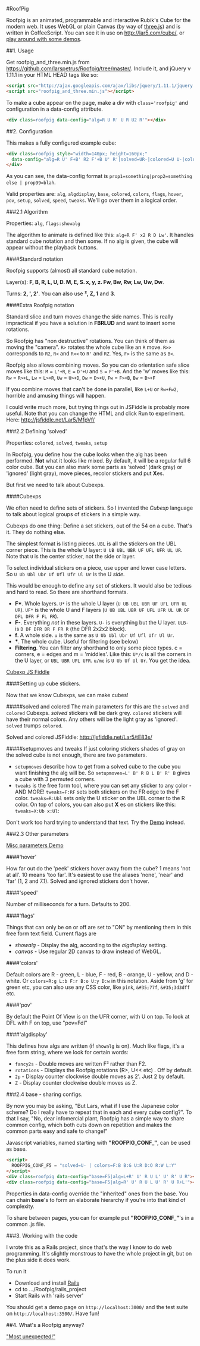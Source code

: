 #RoofPig

Roofpig is an animated, programmable and interactive Rubik's Cube for the modern web. It uses WebGL or plain Canvas (by way of [three.js](http://threejs.org/)) and is written in CoffeeScript. You can see it in use on http://lar5.com/cube/, or [play around with some demos](http://jsfiddle.net/Lar5/86L4C/). 

##1. Usage

Get roofpig_and_three.min.js from https://github.com/larspetrus/Roofpig/tree/master/. Include it, and jQuery v 1.11.1 in your HTML HEAD tags like so:

```html
<script src="http://ajax.googleapis.com/ajax/libs/jquery/1.11.1/jquery.min.js"></script>
<script src="roofpig_and_three.min.js"></script>
```

To make a cube appear on the page, make a div with `class='roofpig'` and configuration in a data-config attribute.

```html
<div class=roofpig data-config="alg=R U R' U R U2 R'"></div>
```

##2. Configuration

This makes a fully configured example cube:

```html
<div class=roofpig style="width=140px; height=160px;"
  data-config="alg=R U' F+B' R2 F'+B U' R'|solved=UR-|colored=U U-|colors=F:b B:g U:r D:o R:w L:y">
</div>
```

As you can see, the data-config format is `prop1=something|prop2=something else | prop99=blah`.

Valid properties are: `alg`, `algdisplay`, `base`, `colored`, `colors`, `flags`, `hover`, `pov`, `setup`, `solved`, `speed`, `tweaks`. We'll go over them in a logical order.

###2.1 Algorithm

Properties: `alg`, `flags:showalg`

The algorithm to animate is defined like this: `alg=R F' x2 R D Lw'`. It handles standard cube notation and then some. If no alg is given, the cube will appear without the playback buttons.

####Standard notation

Roofpig supports (almost) all standard cube notation. 

Layer(s): **F, B, R, L, U, D. M, E, S. x, y, z. Fw, Bw, Rw, Lw, Uw, Dw**.

Turns: **2, ', 2'**. You can also use **², Z, 1** and **3**.


####Extra Roofpig notation

Standard slice and turn moves change the side names. This is really impractical if you have a solution in **FBRLUD** and want to insert some rotations.

So Roofpig has "non destructive" rotations. You can think of them as moving the "camera". `R>` rotates the whole cube like an `R` move. `R>>` corresponds to `R2`, `R<` and `R<<` to `R'` and `RZ`. Yes, `F>` is the same as `B<`.

Roofpig also allows combining moves. So you can do orientation safe slice moves like this: `M` = `L'+R`, `E` = `D'+U` and `S` = `F'+B`. And the 'w' moves like this: `Rw` = `R>+L`, `Lw` = `L>+R`, `Uw` = `U>+D`, `Dw` = `D>+U`, `Fw` = `F>+B`, `Bw` = `B>+F`

If you combine moves that can't be done in parallel, like `L+U` or `Rw+Fw2`, horrible and amusing things will happen.

I could write much more, but trying things out in JSFiddle is probably more useful. Note that you can change the HTML and click Run to experiment. Here: http://jsfiddle.net/Lar5/MfpVf/

###2.2 Defining 'solved'

Properties: `colored`, `solved`, `tweaks`, `setup`

In Roofpig, you define how the cube looks when the alg has been performed. **Not** what it looks like mixed. By default, it will be a regular full 6 color cube. But you can also mark some parts as 'solved' (dark gray) or 'ignored' (light gray), move pieces, recolor stickers and put **X**es.

But first we need to talk about Cubexps.

####Cubexps

We often need to define sets of stickers. So I invented the *Cubexp* language to talk about logical groups of stickers in a simple way.

Cubexps do one thing: Define a set stickers, out of the 54 on a cube. That's it. They do nothing else.

The simplest format is listing pieces. `UBL` is all the stickers on the UBL corner piece. This is the whole U layer: `U UB UBL UBR UF UFL UFR UL UR`. Note that `U` is the center sticker, not the side or layer.

To select individual stickers on a piece, use upper and lower case letters. So `U Ub Ubl Ubr Uf Ufl Ufr Ul Ur` is the U *side*.

This would be enough to define any set of stickers. It would also be tedious and hard to read. So there are shorthand formats.

- __F*__. Whole layers. `U*` is the whole U layer (`U UB UBL UBR UF UFL UFR UL UR`). `UF*` is the whole U and F layers (`U UB UBL UBR UF UFL UFR UL UR DF DFL DFR F FL FR`).
- __F-__. Everything *not* in these layers. `U-` is everything but the U layer. `ULB-` is `D DF DFR DR F FR R` (the DFR 2x2x2 block).
- __f__. A whole side. `u` is the same as `U Ub Ubl Ubr Uf Ufl Ufr Ul Ur`.
- __*__. The whole cube. Useful for filtering (see below)
- __Filtering__. You can filter any shorthand to only some piece types. c = corners, e = edges and m = 'middles'. Like this: `U*/c` is all the corners in the U layer, or `UBL UBR UFL UFR`. `u/me` is `U Ub Uf Ul Ur`. You get the idea.

[Cubexp JS Fiddle](http://jsfiddle.net/Lar5/2xAVX/)

####Setting up cube stickers.

Now that we know Cubexps, we can make cubes!

#####solved and colored
The main parameters for this are the `solved` and `colored` Cubexps. *solved* stickers will be dark grey. `colored` stickers will have their normal colors. Any others will be the light gray as 'ignored'. `solved` trumps `colored`.

Solved and colored JSFiddle: http://jsfiddle.net/Lar5/tE83s/

#####setupmoves and tweaks
If just coloring stickers shades of gray on the solved cube is not enough, there are two parameters.

- `setupmoves` describe how to get from a solved cube to the cube you want finishing the alg will be. So `setupmoves=L' B' R B L B' R' B` gives a cube with 3 permuted corners.
- `tweaks` is the free form tool, where you can set any sticker to any color - AND MORE! `tweaks=F:RF` sets both stickers on the FR edge to the F color. `tweaks=R:Ubl` sets only the U sticker on the UBL corner to the R color. On top of colors, you can also put **X** es on stickers like this: `tweaks=X:Ub x:Ul`:

Don't work too hard trying to understand that text. Try the [Demo](http://jsfiddle.net/Lar5/JFgQg/) instead.

###2.3 Other parameters

[Misc parameters Demo](http://jsfiddle.net/Lar5/9vq68/)

####'hover'

How far out do the 'peek' stickers hover away from the cube? 1 means 'not at all'. 10 means 'too far'. It's easiest to use the aliases 'none', 'near' and 'far' (1, 2 and 7.1). Solved and ignored stickers don't hover.

####'speed'

Number of milliseconds for a turn. Defaults to 200.

####'flags'

Things that can only be on or off are set to "ON" by mentioning them in this free form text field. Current flags are 
- *showalg* - Display the alg, according to the *algdisplay* setting.
- *canvas* - Use regular 2D canvas to draw instead of WebGL.

####'colors'

Default colors are R - green, L - blue, F - red, B - orange, U - yellow, and D - white. Or `colors=R:g L:b F:r B:o U:y D:w` in this notation. Aside from 'g' for green etc, you can also use any CSS color, like `pink`, `&#35;77f`, `&#35;3d3dff` etc.


####'pov'

By default the Point Of View is on the UFR corner, with U on top. To look at DFL with F on top, use "pov=Fdl"

####'algdisplay'

This defines how algs are written (if `showalg` is on). Much like flags, it's a free form string, where we look for certain words:
- `fancy2s` - Double moves are written F² rather than F2.
- `rotations` - Displays the Roofpig rotations (R>, U<< etc) . Off by default.
- `2p` - Display counter clockwise double moves as 2'. Just 2 by default.
- `Z` - Display counter clockwise double moves as Z.


###2.4 base - sharing configs.

By now you may be asking, "But Lars, what if I use the Japanese color scheme? Do I really have to repeat that in each and every cube config?". To that I say, "No, dear infomercial plant, Roofpig has a simple way to share common config, which both cuts down on repetition and makes the common parts easy and safe to change!"

Javascript variables, named starting with **"ROOFPIG_CONF_"**, can be used as base.

```html
<script>
  ROOFPIG_CONF_F5 = "solved=U- | colors=F:B B:G U:R D:O R:W L:Y"
</script>
<div class=roofpig data-config="base=F5|alg=L+R' U' R U L' U' R' U R"></div>
<div class=roofpig data-config="base=F5|alg=R' U' R U L U' R' U R+L'"></div>
```

Properties in data-config override the "inherited" ones from the base. You can chain **base**'s to form an elaborate hierarchy if you're into that kind of complexity.

To share between pages, you can for example put **"ROOFPIG_CONF_"**'s in a common .js file.

###3. Working with the code

I wrote this as a Rails project, since that's the way I know to do web programming. It's slightly monstrous to have the whole project in git, but on the plus side it does work.

To run it
- Download and install [Rails](http://rubyonrails.org/)
- cd to .../Roofpig/rails_project
- Start Rails with 'rails server'

You should get a demo page on `http://localhost:3000/` and the test suite on `http://localhost:3500/`. Have fun!


##4. What's a Roofpig anyway?

["Most unexpected!"](https://www.youtube.com/watch?v=PtO0diaiZEE&t=14m57s)
